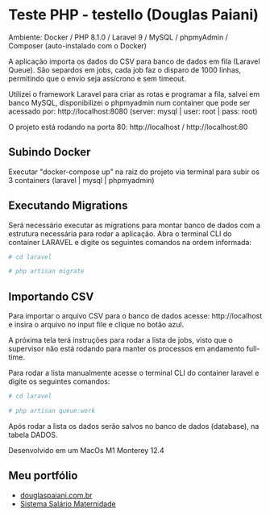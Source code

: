 
# Teste PHP - testello (Douglas Paiani)

Ambiente: Docker / PHP 8.1.0 / Laravel 9 / MySQL / phpmyAdmin / Composer (auto-instalado com o Docker)

A aplicação importa os dados do CSV para banco de dados em fila (Laravel Queue). São separdos em jobs, cada job faz o disparo de 1000 linhas, permitindo que o envio seja assícrono e sem timeout.

Utilizei o framework Laravel para criar as rotas e programar a fila, salvei em banco MySQL, disponibilizei o phpmyadmin num container que pode ser acessado por: http://localhost:8080 (server: mysql | user: root | pass: root)

O projeto está rodando na porta 80: http://localhost / http://localhost:80

## Subindo Docker
Executar "docker-compose up" na raiz do projeto via terminal para subir os 3 containers (laravel | mysql | phpmyadmin)

## Executando Migrations
Será necessário executar as migrations para montar banco de dados com a estrutura necessária para rodar a aplicação. Abra o terminal CLI do container LARAVEL e digite os seguintes comandos na ordem informada:


```bash
# cd laravel
```

```bash
# php artisan migrate
```
## Importando CSV
Para importar o arquivo CSV para o banco de dados acesse: http://localhost e insira o arquivo no input file e clique no botão azul.

A próxima tela terá instruções para rodar a lista de jobs, visto que o supervisor não está rodando para manter os processos em andamento full-time.

Para rodar a lista manualmente acesse o terminal CLI do container laravel e digite os seguintes comandos:

```bash
# cd laravel
```

```bash
# php artisan queue:work
```

Após rodar a lista os dados serão salvos no banco de dados (database), na tabela DADOS.

Desenvolvido em um MacOs M1 Monterey 12.4

## Meu portfólio

 - [douglaspaiani.com.br](https://douglaspaiani.com.br)
 - [Sistema Salário Maternidade](https://maternidadeonline.com.br)
